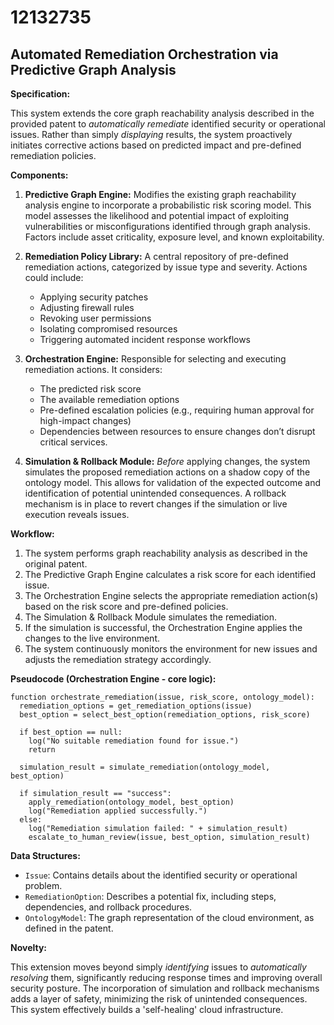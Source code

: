 # 12132735

## Automated Remediation Orchestration via Predictive Graph Analysis

**Specification:**

This system extends the core graph reachability analysis described in the provided patent to *automatically remediate* identified security or operational issues. Rather than simply *displaying* results, the system proactively initiates corrective actions based on predicted impact and pre-defined remediation policies.

**Components:**

1.  **Predictive Graph Engine:** Modifies the existing graph reachability analysis engine to incorporate a probabilistic risk scoring model. This model assesses the likelihood and potential impact of exploiting vulnerabilities or misconfigurations identified through graph analysis. Factors include asset criticality, exposure level, and known exploitability.

2.  **Remediation Policy Library:** A central repository of pre-defined remediation actions, categorized by issue type and severity. Actions could include:
    *   Applying security patches
    *   Adjusting firewall rules
    *   Revoking user permissions
    *   Isolating compromised resources
    *   Triggering automated incident response workflows

3.  **Orchestration Engine:** Responsible for selecting and executing remediation actions. It considers:
    *   The predicted risk score
    *   The available remediation options
    *   Pre-defined escalation policies (e.g., requiring human approval for high-impact changes)
    *   Dependencies between resources to ensure changes don’t disrupt critical services.

4.  **Simulation & Rollback Module:** *Before* applying changes, the system simulates the proposed remediation actions on a shadow copy of the ontology model. This allows for validation of the expected outcome and identification of potential unintended consequences.  A rollback mechanism is in place to revert changes if the simulation or live execution reveals issues.

**Workflow:**

1.  The system performs graph reachability analysis as described in the original patent.
2.  The Predictive Graph Engine calculates a risk score for each identified issue.
3.  The Orchestration Engine selects the appropriate remediation action(s) based on the risk score and pre-defined policies.
4.  The Simulation & Rollback Module simulates the remediation.
5.  If the simulation is successful, the Orchestration Engine applies the changes to the live environment.
6.  The system continuously monitors the environment for new issues and adjusts the remediation strategy accordingly.

**Pseudocode (Orchestration Engine - core logic):**

```pseudocode
function orchestrate_remediation(issue, risk_score, ontology_model):
  remediation_options = get_remediation_options(issue)
  best_option = select_best_option(remediation_options, risk_score)

  if best_option == null:
    log("No suitable remediation found for issue.")
    return

  simulation_result = simulate_remediation(ontology_model, best_option)

  if simulation_result == "success":
    apply_remediation(ontology_model, best_option)
    log("Remediation applied successfully.")
  else:
    log("Remediation simulation failed: " + simulation_result)
    escalate_to_human_review(issue, best_option, simulation_result)
```

**Data Structures:**

*   `Issue`: Contains details about the identified security or operational problem.
*   `RemediationOption`: Describes a potential fix, including steps, dependencies, and rollback procedures.
*   `OntologyModel`: The graph representation of the cloud environment, as defined in the patent.

**Novelty:**

This extension moves beyond simply *identifying* issues to *automatically resolving* them, significantly reducing response times and improving overall security posture. The incorporation of simulation and rollback mechanisms adds a layer of safety, minimizing the risk of unintended consequences.  This system effectively builds a 'self-healing' cloud infrastructure.